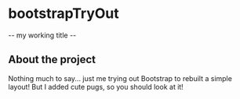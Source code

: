 # bootstrapTryOut

-- my working title --

## About the project

Nothing much to say... just me trying out Bootstrap to rebuilt a simple layout! But I added cute pugs, so you should look at it!
